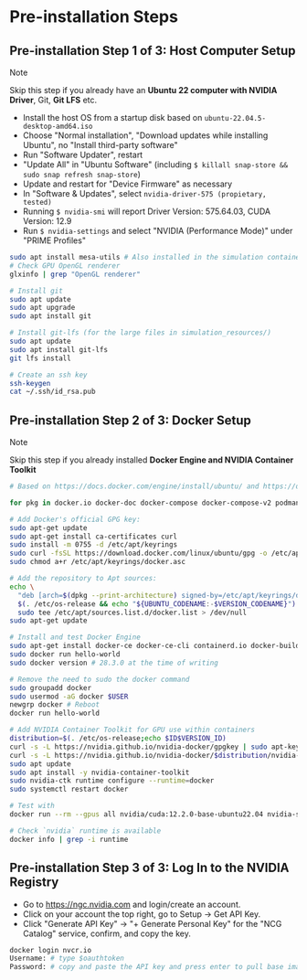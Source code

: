 # Pre-installation Steps

## Pre-installation Step 1 of 3: Host Computer Setup

> [!NOTE]
> Skip this step if you already have an **Ubuntu 22 computer with NVIDIA Driver**, Git, **Git LFS** etc.

- Install the host OS from a startup disk based on `ubuntu-22.04.5-desktop-amd64.iso`
- Choose "Normal installation", "Download updates while installing Ubuntu", no "Install third-party software"
- Run "Software Updater", restart
- "Update All" in "Ubuntu Software" (including `$ killall snap-store && sudo snap refresh snap-store`)
- Update and restart for "Device Firmware" as necessary
- In "Software & Updates", select `nvidia-driver-575 (propietary, tested)`
- Running `$ nvidia-smi` will report Driver Version: 575.64.03, CUDA Version: 12.9
- Run `$ nvidia-settings` and select "NVIDIA (Performance Mode)" under "PRIME Profiles"

```sh
sudo apt install mesa-utils # Also installed in the simulation container, for gz sim rendering
# Check GPU OpenGL renderer
glxinfo | grep "OpenGL renderer"

# Install git
sudo apt update
sudo apt upgrade
sudo apt install git

# Install git-lfs (for the large files in simulation_resources/)
sudo apt update
sudo apt install git-lfs
git lfs install

# Create an ssh key
ssh-keygen 
cat ~/.ssh/id_rsa.pub
```

## Pre-installation Step 2 of 3: Docker Setup

> [!NOTE]
> Skip this step if you already installed **Docker Engine and NVIDIA Container Toolkit**

```sh
# Based on https://docs.docker.com/engine/install/ubuntu/ and https://docs.docker.com/engine/install/linux-postinstall/

for pkg in docker.io docker-doc docker-compose docker-compose-v2 podman-docker containerd runc; do sudo apt-get remove $pkg; done # none should be there

# Add Docker's official GPG key:
sudo apt-get update
sudo apt-get install ca-certificates curl
sudo install -m 0755 -d /etc/apt/keyrings
sudo curl -fsSL https://download.docker.com/linux/ubuntu/gpg -o /etc/apt/keyrings/docker.asc
sudo chmod a+r /etc/apt/keyrings/docker.asc

# Add the repository to Apt sources:
echo \
  "deb [arch=$(dpkg --print-architecture) signed-by=/etc/apt/keyrings/docker.asc] https://download.docker.com/linux/ubuntu \
  $(. /etc/os-release && echo "${UBUNTU_CODENAME:-$VERSION_CODENAME}") stable" | \
  sudo tee /etc/apt/sources.list.d/docker.list > /dev/null
sudo apt-get update
```

```sh
# Install and test Docker Engine
sudo apt-get install docker-ce docker-ce-cli containerd.io docker-buildx-plugin docker-compose-plugin
sudo docker run hello-world
sudo docker version # 28.3.0 at the time of writing

# Remove the need to sudo the docker command
sudo groupadd docker
sudo usermod -aG docker $USER
newgrp docker # Reboot
docker run hello-world
```

```sh
# Add NVIDIA Container Toolkit for GPU use within containers
distribution=$(. /etc/os-release;echo $ID$VERSION_ID)
curl -s -L https://nvidia.github.io/nvidia-docker/gpgkey | sudo apt-key add -
curl -s -L https://nvidia.github.io/nvidia-docker/$distribution/nvidia-docker.list | sudo tee /etc/apt/sources.list.d/nvidia-docker.list
sudo apt update
sudo apt install -y nvidia-container-toolkit
sudo nvidia-ctk runtime configure --runtime=docker
sudo systemctl restart docker

# Test with
docker run --rm --gpus all nvidia/cuda:12.2.0-base-ubuntu22.04 nvidia-smi

# Check `nvidia` runtime is available
docker info | grep -i runtime
```

## Pre-installation Step 3 of 3: Log In to the NVIDIA Registry

- Go to https://ngc.nvidia.com and login/create an account.
- Click on your account the top right, go to Setup -> Get API Key.
- Click "Generate API Key" -> "+ Generate Personal Key" for the "NCG Catalog" service, confirm, and copy the key.

```sh
docker login nvcr.io
Username: # type $oauthtoken
Password: # copy and paste the API key and press enter to pull base images from nvcr.io/
```
